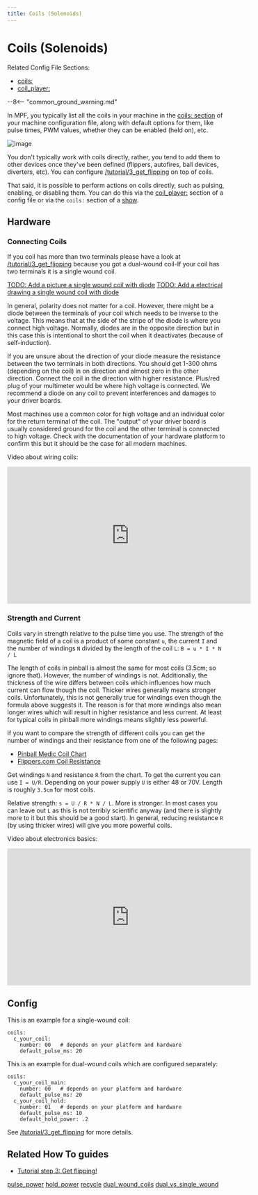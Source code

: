 ```yaml
---
title: Coils (Solenoids)
---
```


# Coils (Solenoids)


Related Config File Sections:

* [coils:](../../config/coils.md)
* [coil_player:](../../config/coil_player.md)

--8<-- "common_ground_warning.md"

In MPF, you typically list all the coils in your machine in the
[coils: section](../../config/coils.md) of your
machine configuration file, along with default options for them, like
pulse times, PWM values, whether they can be enabled (held on), etc.

![image](../images/coil.jpg)

You don't typically work with coils directly, rather, you tend to add
them to other devices once they've been defined (flippers, autofires,
ball devices, diverters, etc). You can configure
[/tutorial/3_get_flipping](dual_wound_coils.md) on top of coils.

That said, it is possible to perform actions on coils directly, such as
pulsing, enabling, or disabling them. You can do this via the
[coil_player:](../../config/coil_player.md) section of a config
file or via the `coils:` section of a
[show](../../shows/index.md).

## Hardware

### Connecting Coils

If you coil has more than two terminals please have a look at
[/tutorial/3_get_flipping](dual_wound_coils.md) because you got a
dual-wound coil-If your coil has two terminals it is a single wound
coil.

[TODO: Add a picture a single wound coil with diode](../../about/help.md)
[TODO: Add a electrical drawing a single wound coil with diode](../../about/help.md)

In general, polarity does not matter for a coil. However, there might be
a diode between the terminals of your coil which needs to be inverse to
the voltage. This means that at the side of the stripe of the diode is
where you connect high voltage. Normally, diodes are in the opposite
direction but in this case this is intentional to short the coil when it
deactivates (because of self-induction).

If you are unsure about the direction of your diode measure the
resistance between the two terminals in both directions. You should get
1-300 ohms (depending on the coil) in on direction and almost zero in
the other direction. Connect the coil in the direction with higher
resistance. Plus/red plug of your multimeter would be where high voltage
is connected. We recommend a diode on any coil to prevent interferences
and damages to your driver boards.

Most machines use a common color for high voltage and an individual
color for the return terminal of the coil. The "output" of your driver
board is usually considered ground for the coil and the other terminal
is connected to high voltage. Check with the documentation of your
hardware platform to confirm this but it should be the case for all
modern machines.

Video about wiring coils:

<div class="video-wrapper">
<iframe width="560" height="315" src="https://www.youtube.com/embed/peVNGqb2Wp8" title="YouTube video player" frameborder="0" allow="accelerometer; autoplay; clipboard-write; encrypted-media; gyroscope; picture-in-picture" allowfullscreen></iframe>
</div>

### Strength and Current

Coils vary in strength relative to the pulse time you use. The strength
of the magnetic field of a coil is a product of some constant `u`, the
current `I` and the number of windings `N` divided by the length of the
coil `L`: `B = u * I * N / L`

The length of coils in pinball is almost the same for most coils (3.5cm;
so ignore that). However, the number of windings is not. Additionally,
the thickness of the wire differs between coils which influences how
much current can flow though the coil. Thicker wires generally means
stronger coils. Unfortunately, this is not generally true for windings
even though the formula above suggests it. The reason is for that more
windings also mean longer wires which will result in higher resistance
and less current. At least for typical coils in pinball more windings
means slightly less powerful.

If you want to compare the strength of different coils you can get the
number of windings and their resistance from one of the following pages:

* [Pinball Medic Coil
    Chart](https://www.pinballmedic.net/coilchart.html)
* [Flippers.com Coil
    Resistance](https://flippers.com/coil-resistance.html)

Get windings `N` and resistance `R` from the chart. To get the current
you can use `I = U/R`. Depending on your power supply `U` is either 48
or 70V. Length is roughly `3.5cm` for most coils.

Relative strength: `s = U / R * N / L`. More is stronger. In most cases
you can leave out `L` as this is not terribly scientific anyway (and
there is slightly more to it but this should be a good start). In
general, reducing resistance `R` (by using thicker wires) will give you
more powerful coils.

Video about electronics basics:

<div class="video-wrapper">
<iframe width="560" height="315" src="https://www.youtube.com/embed/8ByqYkYKnFc" title="YouTube video player" frameborder="0" allow="accelerometer; autoplay; clipboard-write; encrypted-media; gyroscope; picture-in-picture" allowfullscreen></iframe>
</div>

## Config

This is an example for a single-wound coil:

``` mpf-config
coils:
  c_your_coil:
    number: 00   # depends on your platform and hardware
    default_pulse_ms: 20
```

This is an example for dual-wound coils which are configured separately:

``` mpf-config
coils:
  c_your_coil_main:
    number: 00   # depends on your platform and hardware
    default_pulse_ms: 20
  c_your_coil_hold:
    number: 01   # depends on your platform and hardware
    default_pulse_ms: 10
    default_hold_power: .2
```

See [/tutorial/3_get_flipping](dual_wound_coils.md) for more details.

## Related How To guides

* [Tutorial step 3: Get flipping!](../../tutorial/3_get_flipping.md)

[pulse_power](pulse_power.md)
[hold_power](hold_power.md)
[recycle](recycle.md)
[dual_wound_coils](dual_wound_coils.md)
[dual_vs_single_wound](dual_vs_single_wound.md)
